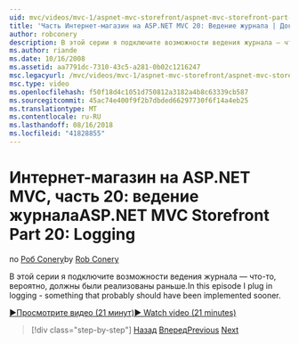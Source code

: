 ```yaml
---
uid: mvc/videos/mvc-1/aspnet-mvc-storefront/aspnet-mvc-storefront-part-20-logging
title: 'Часть Интернет-магазин на ASP.NET MVC 20: Ведение журнала | Документация Майкрософт'
author: robconery
description: В этой серии я подключите возможности ведения журнала — что-то, вероятно, должны были реализованы раньше.
ms.author: riande
ms.date: 10/16/2008
ms.assetid: aa7791dc-7310-43c5-a281-0b02c1216247
msc.legacyurl: /mvc/videos/mvc-1/aspnet-mvc-storefront/aspnet-mvc-storefront-part-20-logging
msc.type: video
ms.openlocfilehash: f50f18d4c1051d750812a3182a4b8c63339cb587
ms.sourcegitcommit: 45ac74e400f9f2b7dbded66297730f6f14a4eb25
ms.translationtype: MT
ms.contentlocale: ru-RU
ms.lasthandoff: 08/16/2018
ms.locfileid: "41828855"
---
```

<a name="aspnet-mvc-storefront-part-20-logging"></a><span data-ttu-id="08084-103">Интернет-магазин на ASP.NET MVC, часть 20: ведение журнала</span><span class="sxs-lookup"><span data-stu-id="08084-103">ASP.NET MVC Storefront Part 20: Logging</span></span>
====================
<span data-ttu-id="08084-104">по [Роб Conery](https://github.com/robconery)</span><span class="sxs-lookup"><span data-stu-id="08084-104">by [Rob Conery](https://github.com/robconery)</span></span>

<span data-ttu-id="08084-105">В этой серии я подключите возможности ведения журнала — что-то, вероятно, должны были реализованы раньше.</span><span class="sxs-lookup"><span data-stu-id="08084-105">In this episode I plug in logging - something that probably should have been implemented sooner.</span></span>

[<span data-ttu-id="08084-106">&#9654;Просмотрите видео (21 минут)</span><span class="sxs-lookup"><span data-stu-id="08084-106">&#9654; Watch video (21 minutes)</span></span>](https://channel9.msdn.com/Blogs/ASP-NET-Site-Videos/aspnet-mvc-storefront-part-20-logging)

> [!div class="step-by-step"]
> <span data-ttu-id="08084-107">[Назад](aspnet-mvc-storefront-part-19a-windows-workflow-followup.md)
> [Вперед](aspnet-mvc-storefront-part-21-order-manager-and-personalization.md)</span><span class="sxs-lookup"><span data-stu-id="08084-107">[Previous](aspnet-mvc-storefront-part-19a-windows-workflow-followup.md)
[Next](aspnet-mvc-storefront-part-21-order-manager-and-personalization.md)</span></span>
